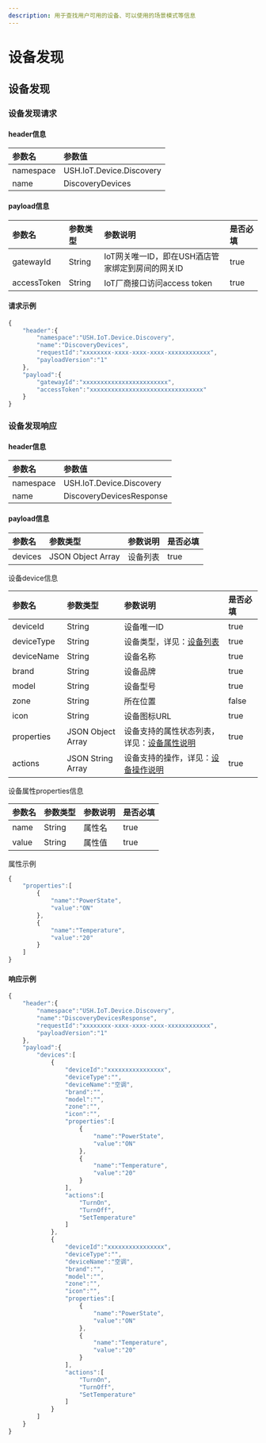 ```yaml
---
description: 用于查找用户可用的设备、可以使用的场景模式等信息
---
```


# 设备发现

## 设备发现

### 设备发现请求

#### header信息

| 参数名 | 参数值 |
| :--- | :--- |
| namespace | USH.IoT.Device.Discovery |
| name | DiscoveryDevices |

#### payload信息

| 参数名 | 参数类型 | 参数说明 | 是否必填 |
| :--- | :--- | :--- | :--- |
| gatewayId | String | IoT网关唯一ID，即在USH酒店管家绑定到房间的网关ID | true |
| accessToken | String | IoT厂商接口访问access token | true |

#### 请求示例

```javascript
{
    "header":{
        "namespace":"USH.IoT.Device.Discovery",
        "name":"DiscoveryDevices",
        "requestId":"xxxxxxxx-xxxx-xxxx-xxxx-xxxxxxxxxxxx",
        "payloadVersion":"1"
    },
    "payload":{
        "gatewayId":"xxxxxxxxxxxxxxxxxxxxxxxx",
        "accessToken":"xxxxxxxxxxxxxxxxxxxxxxxxxxxxxxxx"
    }
}
```

### 设备发现响应

#### header信息

| 参数名 | 参数值 |
| :--- | :--- |
| namespace | USH.IoT.Device.Discovery |
| name | DiscoveryDevicesResponse |

#### payload信息

| 参数名 | 参数类型 | 参数说明 | 是否必填 |
| :--- | :--- | :--- | :--- |
| devices | JSON Object Array | 设备列表 | true |

设备device信息

| 参数名 | 参数类型 | 参数说明 | 是否必填 |
| :--- | :--- | :--- | :--- |
| deviceId | String | 设备唯一ID | true |
| deviceType | String | 设备类型，详见：[设备列表](zhi-chi-de-she-bei-lie-biao.md) | true |
| deviceName | String | 设备名称 | true |
| brand | String | 设备品牌 | true |
| model | String | 设备型号 | true |
| zone | String | 所在位置 | false |
| icon | String | 设备图标URL | true |
| properties | JSON Object Array | 设备支持的属性状态列表，详见：[设备属性说明](she-bei-shu-xing-shuo-ming.md) | true |
| actions | JSON String Array | 设备支持的操作，详见：[设备操作说明](namespace-ji-name-xiang-xi-shuo-ming.md#she-bei-kong-zhi-dui-ying-ushiotdevicecontrol) | true |

设备属性properties信息

| 参数名 | 参数类型 | 参数说明 | 是否必填 |
| :--- | :--- | :--- | :--- |
| name | String | 属性名 | true |
| value | String | 属性值 | true |

属性示例

```javascript
{
    "properties":[
        {
            "name":"PowerState",
            "value":"ON"
        },
        {
            "name":"Temperature",
            "value":"20"
        }
    ]
}
```

#### 响应示例

```javascript
{
    "header":{
        "namespace":"USH.IoT.Device.Discovery",
        "name":"DiscoveryDevicesResponse",
        "requestId":"xxxxxxxx-xxxx-xxxx-xxxx-xxxxxxxxxxxx",
        "payloadVersion":"1"
    },
    "payload":{
        "devices":[
            {
                "deviceId":"xxxxxxxxxxxxxxxx",
                "deviceType":"",
                "deviceName":"空调",
                "brand":"",
                "model":"",
                "zone":"",
                "icon":"",
                "properties":[
                    {
                        "name":"PowerState",
                        "value":"ON"
                    },
                    {
                        "name":"Temperature",
                        "value":"20"
                    }
                ],
                "actions":[
                    "TurnOn",
                    "TurnOff",
                    "SetTemperature"
                ]
            },
            {
                "deviceId":"xxxxxxxxxxxxxxxx",
                "deviceType":"",
                "deviceName":"空调",
                "brand":"",
                "model":"",
                "zone":"",
                "icon":"",
                "properties":[
                    {
                        "name":"PowerState",
                        "value":"ON"
                    },
                    {
                        "name":"Temperature",
                        "value":"20"
                    }
                ],
                "actions":[
                    "TurnOn",
                    "TurnOff",
                    "SetTemperature"
                ]
            }
        ]
    }
}
```

